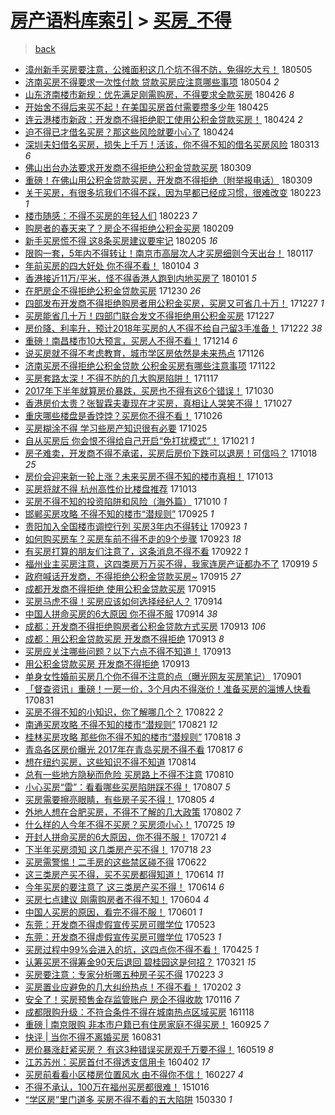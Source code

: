 [房产语料库索引](../../README.md)  > [买房_不得](买房_不得.md)
====
> [back](../README.md)

- [漳州新手买房要注意，公摊面积这几个坑不得不防，免得吃大亏！](http://jkwz.applinzi.com/ittc/7099313412532339723.html#%E6%BC%B3%E5%B7%9E%E6%96%B0%E6%89%8B%E4%B9%B0%E6%88%BF%E8%A6%81%E6%B3%A8%E6%84%8F%EF%BC%8C%E5%85%AC%E6%91%8A%E9%9D%A2%E7%A7%AF%E8%BF%99%E5%87%A0%E4%B8%AA%E5%9D%91%E4%B8%8D%E5%BE%97%E4%B8%8D%E9%98%B2%EF%BC%8C%E5%85%8D%E5%BE%97%E5%90%83%E5%A4%A7%E4%BA%8F%EF%BC%81) 180505  
- [济南买房不得要求一次性付款 贷款买房应注意哪些事项](http://jkwz.applinzi.com/ittc/7099190369671709702.html#%E6%B5%8E%E5%8D%97%E4%B9%B0%E6%88%BF%E4%B8%8D%E5%BE%97%E8%A6%81%E6%B1%82%E4%B8%80%E6%AC%A1%E6%80%A7%E4%BB%98%E6%AC%BE+%E8%B4%B7%E6%AC%BE%E4%B9%B0%E6%88%BF%E5%BA%94%E6%B3%A8%E6%84%8F%E5%93%AA%E4%BA%9B%E4%BA%8B%E9%A1%B9) 180504 *2* 
- [山东济南楼市新规：优先满足刚需购房，不得要求全款买房](http://jkwz.applinzi.com/ittc/7096287977443705867.html#%E5%B1%B1%E4%B8%9C%E6%B5%8E%E5%8D%97%E6%A5%BC%E5%B8%82%E6%96%B0%E8%A7%84%EF%BC%9A%E4%BC%98%E5%85%88%E6%BB%A1%E8%B6%B3%E5%88%9A%E9%9C%80%E8%B4%AD%E6%88%BF%EF%BC%8C%E4%B8%8D%E5%BE%97%E8%A6%81%E6%B1%82%E5%85%A8%E6%AC%BE%E4%B9%B0%E6%88%BF) 180426 *8* 
- [开始舍不得后来买不起！在美国买房首付需要攒多少年](http://jkwz.applinzi.com/ittc/7095956041873490954.html#%E5%BC%80%E5%A7%8B%E8%88%8D%E4%B8%8D%E5%BE%97%E5%90%8E%E6%9D%A5%E4%B9%B0%E4%B8%8D%E8%B5%B7%EF%BC%81%E5%9C%A8%E7%BE%8E%E5%9B%BD%E4%B9%B0%E6%88%BF%E9%A6%96%E4%BB%98%E9%9C%80%E8%A6%81%E6%94%92%E5%A4%9A%E5%B0%91%E5%B9%B4) 180425  
- [连云港楼市新政：开发商不得拒绝职工使用公积金贷款买房！](http://jkwz.applinzi.com/ittc/7095588755589301264.html#%E8%BF%9E%E4%BA%91%E6%B8%AF%E6%A5%BC%E5%B8%82%E6%96%B0%E6%94%BF%EF%BC%9A%E5%BC%80%E5%8F%91%E5%95%86%E4%B8%8D%E5%BE%97%E6%8B%92%E7%BB%9D%E8%81%8C%E5%B7%A5%E4%BD%BF%E7%94%A8%E5%85%AC%E7%A7%AF%E9%87%91%E8%B4%B7%E6%AC%BE%E4%B9%B0%E6%88%BF%EF%BC%81) 180424 *2* 
- [迫不得已才借名买房？那这些风险就要小心了](http://jkwz.applinzi.com/ittc/7095552156738520075.html#%E8%BF%AB%E4%B8%8D%E5%BE%97%E5%B7%B2%E6%89%8D%E5%80%9F%E5%90%8D%E4%B9%B0%E6%88%BF%EF%BC%9F%E9%82%A3%E8%BF%99%E4%BA%9B%E9%A3%8E%E9%99%A9%E5%B0%B1%E8%A6%81%E5%B0%8F%E5%BF%83%E4%BA%86) 180424  
- [深圳夫妇借名买房，损失上千万！活该，你不得不知的借名买房风险](http://jkwz.applinzi.com/ittc/7079944801527268359.html#%E6%B7%B1%E5%9C%B3%E5%A4%AB%E5%A6%87%E5%80%9F%E5%90%8D%E4%B9%B0%E6%88%BF%EF%BC%8C%E6%8D%9F%E5%A4%B1%E4%B8%8A%E5%8D%83%E4%B8%87%EF%BC%81%E6%B4%BB%E8%AF%A5%EF%BC%8C%E4%BD%A0%E4%B8%8D%E5%BE%97%E4%B8%8D%E7%9F%A5%E7%9A%84%E5%80%9F%E5%90%8D%E4%B9%B0%E6%88%BF%E9%A3%8E%E9%99%A9) 180313 *6* 
- [佛山出台办法要求开发商不得拒绝公积金贷款买房](http://jkwz.applinzi.com/ittc/7078426009156453382.html#%E4%BD%9B%E5%B1%B1%E5%87%BA%E5%8F%B0%E5%8A%9E%E6%B3%95%E8%A6%81%E6%B1%82%E5%BC%80%E5%8F%91%E5%95%86%E4%B8%8D%E5%BE%97%E6%8B%92%E7%BB%9D%E5%85%AC%E7%A7%AF%E9%87%91%E8%B4%B7%E6%AC%BE%E4%B9%B0%E6%88%BF) 180309  
- [重磅！在佛山用公积金贷款买房，开发商不得拒绝（附举报电话）](http://jkwz.applinzi.com/ittc/7078284971674698768.html#%E9%87%8D%E7%A3%85%EF%BC%81%E5%9C%A8%E4%BD%9B%E5%B1%B1%E7%94%A8%E5%85%AC%E7%A7%AF%E9%87%91%E8%B4%B7%E6%AC%BE%E4%B9%B0%E6%88%BF%EF%BC%8C%E5%BC%80%E5%8F%91%E5%95%86%E4%B8%8D%E5%BE%97%E6%8B%92%E7%BB%9D%EF%BC%88%E9%99%84%E4%B8%BE%E6%8A%A5%E7%94%B5%E8%AF%9D%EF%BC%89) 180309  
- [关于买房，有很多坑我们不得不踩，因为早都已经成习惯，很难改变](http://jkwz.applinzi.com/ittc/7073409386347496464.html#%E5%85%B3%E4%BA%8E%E4%B9%B0%E6%88%BF%EF%BC%8C%E6%9C%89%E5%BE%88%E5%A4%9A%E5%9D%91%E6%88%91%E4%BB%AC%E4%B8%8D%E5%BE%97%E4%B8%8D%E8%B8%A9%EF%BC%8C%E5%9B%A0%E4%B8%BA%E6%97%A9%E9%83%BD%E5%B7%B2%E7%BB%8F%E6%88%90%E4%B9%A0%E6%83%AF%EF%BC%8C%E5%BE%88%E9%9A%BE%E6%94%B9%E5%8F%98) 180223 *1* 
- [楼市随感：不得不买房的年轻人们](http://jkwz.applinzi.com/ittc/7073312187412382727.html#%E6%A5%BC%E5%B8%82%E9%9A%8F%E6%84%9F%EF%BC%9A%E4%B8%8D%E5%BE%97%E4%B8%8D%E4%B9%B0%E6%88%BF%E7%9A%84%E5%B9%B4%E8%BD%BB%E4%BA%BA%E4%BB%AC) 180223 *7* 
- [购房者的春天来了？房企不得拒绝公积金买房](http://jkwz.applinzi.com/ittc/7068168265300182026.html#%E8%B4%AD%E6%88%BF%E8%80%85%E7%9A%84%E6%98%A5%E5%A4%A9%E6%9D%A5%E4%BA%86%EF%BC%9F%E6%88%BF%E4%BC%81%E4%B8%8D%E5%BE%97%E6%8B%92%E7%BB%9D%E5%85%AC%E7%A7%AF%E9%87%91%E4%B9%B0%E6%88%BF) 180209  
- [新手买房慌不得 这8条买房建议要牢记](http://jkwz.applinzi.com/ittc/7066647164862596113.html#%E6%96%B0%E6%89%8B%E4%B9%B0%E6%88%BF%E6%85%8C%E4%B8%8D%E5%BE%97+%E8%BF%998%E6%9D%A1%E4%B9%B0%E6%88%BF%E5%BB%BA%E8%AE%AE%E8%A6%81%E7%89%A2%E8%AE%B0) 180205 *16* 
- [限购一套，5年内不得转让！南京市高层次人才买房细则今天出台！](http://jkwz.applinzi.com/ittc/7059512159468258310.html#%E9%99%90%E8%B4%AD%E4%B8%80%E5%A5%97%EF%BC%8C5%E5%B9%B4%E5%86%85%E4%B8%8D%E5%BE%97%E8%BD%AC%E8%AE%A9%EF%BC%81%E5%8D%97%E4%BA%AC%E5%B8%82%E9%AB%98%E5%B1%82%E6%AC%A1%E4%BA%BA%E6%89%8D%E4%B9%B0%E6%88%BF%E7%BB%86%E5%88%99%E4%BB%8A%E5%A4%A9%E5%87%BA%E5%8F%B0%EF%BC%81) 180117  
- [年前买房的四大好处 你不得不看！](http://jkwz.applinzi.com/ittc/7054759274851337223.html#%E5%B9%B4%E5%89%8D%E4%B9%B0%E6%88%BF%E7%9A%84%E5%9B%9B%E5%A4%A7%E5%A5%BD%E5%A4%84+%E4%BD%A0%E4%B8%8D%E5%BE%97%E4%B8%8D%E7%9C%8B%EF%BC%81) 180104 *3* 
- [香港接近11万/平米，怪不得香港人跑到内地买房了](http://jkwz.applinzi.com/ittc/7053712090886308880.html#%E9%A6%99%E6%B8%AF%E6%8E%A5%E8%BF%9111%E4%B8%87%2F%E5%B9%B3%E7%B1%B3%EF%BC%8C%E6%80%AA%E4%B8%8D%E5%BE%97%E9%A6%99%E6%B8%AF%E4%BA%BA%E8%B7%91%E5%88%B0%E5%86%85%E5%9C%B0%E4%B9%B0%E6%88%BF%E4%BA%86) 180101 *5* 
- [在肥房企不得拒绝公积金贷款买房](http://jkwz.applinzi.com/ittc/7052858041861407760.html#%E5%9C%A8%E8%82%A5%E6%88%BF%E4%BC%81%E4%B8%8D%E5%BE%97%E6%8B%92%E7%BB%9D%E5%85%AC%E7%A7%AF%E9%87%91%E8%B4%B7%E6%AC%BE%E4%B9%B0%E6%88%BF) 171230 *26* 
- [四部发布开发商不得拒绝购房者用公积金买房，买房又可省几十万！](http://jkwz.applinzi.com/ittc/7051786936052614161.html#%E5%9B%9B%E9%83%A8%E5%8F%91%E5%B8%83%E5%BC%80%E5%8F%91%E5%95%86%E4%B8%8D%E5%BE%97%E6%8B%92%E7%BB%9D%E8%B4%AD%E6%88%BF%E8%80%85%E7%94%A8%E5%85%AC%E7%A7%AF%E9%87%91%E4%B9%B0%E6%88%BF%EF%BC%8C%E4%B9%B0%E6%88%BF%E5%8F%88%E5%8F%AF%E7%9C%81%E5%87%A0%E5%8D%81%E4%B8%87%EF%BC%81) 171227 *1* 
- [买房能省几十万！四部门联合发文不得拒绝用公积金买房](http://jkwz.applinzi.com/ittc/7051708903870432272.html#%E4%B9%B0%E6%88%BF%E8%83%BD%E7%9C%81%E5%87%A0%E5%8D%81%E4%B8%87%EF%BC%81%E5%9B%9B%E9%83%A8%E9%97%A8%E8%81%94%E5%90%88%E5%8F%91%E6%96%87%E4%B8%8D%E5%BE%97%E6%8B%92%E7%BB%9D%E7%94%A8%E5%85%AC%E7%A7%AF%E9%87%91%E4%B9%B0%E6%88%BF) 171227  
- [房价降、利率升，预计2018年买房的人不得不给自己留3手准备！](http://jkwz.applinzi.com/ittc/7049940933833917456.html#%E6%88%BF%E4%BB%B7%E9%99%8D%E3%80%81%E5%88%A9%E7%8E%87%E5%8D%87%EF%BC%8C%E9%A2%84%E8%AE%A12018%E5%B9%B4%E4%B9%B0%E6%88%BF%E7%9A%84%E4%BA%BA%E4%B8%8D%E5%BE%97%E4%B8%8D%E7%BB%99%E8%87%AA%E5%B7%B1%E7%95%993%E6%89%8B%E5%87%86%E5%A4%87%EF%BC%81) 171222 *38* 
- [重磅！南昌楼市10大预言，买房人不得不看！](http://jkwz.applinzi.com/ittc/7046607627771970576.html#%E9%87%8D%E7%A3%85%EF%BC%81%E5%8D%97%E6%98%8C%E6%A5%BC%E5%B8%8210%E5%A4%A7%E9%A2%84%E8%A8%80%EF%BC%8C%E4%B9%B0%E6%88%BF%E4%BA%BA%E4%B8%8D%E5%BE%97%E4%B8%8D%E7%9C%8B%EF%BC%81) 171214 *6* 
- [说买房就不得不考虑教育，城市学区房依然是未来热点](http://jkwz.applinzi.com/ittc/7040203594932945936.html#%E8%AF%B4%E4%B9%B0%E6%88%BF%E5%B0%B1%E4%B8%8D%E5%BE%97%E4%B8%8D%E8%80%83%E8%99%91%E6%95%99%E8%82%B2%EF%BC%8C%E5%9F%8E%E5%B8%82%E5%AD%A6%E5%8C%BA%E6%88%BF%E4%BE%9D%E7%84%B6%E6%98%AF%E6%9C%AA%E6%9D%A5%E7%83%AD%E7%82%B9) 171126  
- [济南买房不得拒绝公积金贷款 公积金买房有哪些注意事项](http://jkwz.applinzi.com/ittc/7038704841797403665.html#%E6%B5%8E%E5%8D%97%E4%B9%B0%E6%88%BF%E4%B8%8D%E5%BE%97%E6%8B%92%E7%BB%9D%E5%85%AC%E7%A7%AF%E9%87%91%E8%B4%B7%E6%AC%BE+%E5%85%AC%E7%A7%AF%E9%87%91%E4%B9%B0%E6%88%BF%E6%9C%89%E5%93%AA%E4%BA%9B%E6%B3%A8%E6%84%8F%E4%BA%8B%E9%A1%B9) 171122  
- [买房套路太深！不得不防的几大购房陷阱！](http://jkwz.applinzi.com/ittc/7036701939922895889.html#%E4%B9%B0%E6%88%BF%E5%A5%97%E8%B7%AF%E5%A4%AA%E6%B7%B1%EF%BC%81%E4%B8%8D%E5%BE%97%E4%B8%8D%E9%98%B2%E7%9A%84%E5%87%A0%E5%A4%A7%E8%B4%AD%E6%88%BF%E9%99%B7%E9%98%B1%EF%BC%81) 171117  
- [2017年下半年就算房价暴跌，买房也不得有这6个错误！](http://jkwz.applinzi.com/ittc/7030317655213474832.html#2017%E5%B9%B4%E4%B8%8B%E5%8D%8A%E5%B9%B4%E5%B0%B1%E7%AE%97%E6%88%BF%E4%BB%B7%E6%9A%B4%E8%B7%8C%EF%BC%8C%E4%B9%B0%E6%88%BF%E4%B9%9F%E4%B8%8D%E5%BE%97%E6%9C%89%E8%BF%996%E4%B8%AA%E9%94%99%E8%AF%AF%EF%BC%81) 171030  
- [香港房价太贵？张智霖夫妻现在才买房，真相让人哭笑不得！](http://jkwz.applinzi.com/ittc/7028835743705859088.html#%E9%A6%99%E6%B8%AF%E6%88%BF%E4%BB%B7%E5%A4%AA%E8%B4%B5%EF%BC%9F%E5%BC%A0%E6%99%BA%E9%9C%96%E5%A4%AB%E5%A6%BB%E7%8E%B0%E5%9C%A8%E6%89%8D%E4%B9%B0%E6%88%BF%EF%BC%8C%E7%9C%9F%E7%9B%B8%E8%AE%A9%E4%BA%BA%E5%93%AD%E7%AC%91%E4%B8%8D%E5%BE%97%EF%BC%81) 171027  
- [重庆哪些楼盘是香饽饽？买房你不得不看！](http://jkwz.applinzi.com/ittc/7028805002540352528.html#%E9%87%8D%E5%BA%86%E5%93%AA%E4%BA%9B%E6%A5%BC%E7%9B%98%E6%98%AF%E9%A6%99%E9%A5%BD%E9%A5%BD%EF%BC%9F%E4%B9%B0%E6%88%BF%E4%BD%A0%E4%B8%8D%E5%BE%97%E4%B8%8D%E7%9C%8B%EF%BC%81) 171026  
- [买房糊涂不得 学习些房产知识很有必要](http://jkwz.applinzi.com/ittc/7028430558307288081.html#%E4%B9%B0%E6%88%BF%E7%B3%8A%E6%B6%82%E4%B8%8D%E5%BE%97+%E5%AD%A6%E4%B9%A0%E4%BA%9B%E6%88%BF%E4%BA%A7%E7%9F%A5%E8%AF%86%E5%BE%88%E6%9C%89%E5%BF%85%E8%A6%81) 171025  
- [自从买房后 你会恨不得给自己开启“免打扰模式”！](http://jkwz.applinzi.com/ittc/7026847058521228304.html#%E8%87%AA%E4%BB%8E%E4%B9%B0%E6%88%BF%E5%90%8E+%E4%BD%A0%E4%BC%9A%E6%81%A8%E4%B8%8D%E5%BE%97%E7%BB%99%E8%87%AA%E5%B7%B1%E5%BC%80%E5%90%AF%E2%80%9C%E5%85%8D%E6%89%93%E6%89%B0%E6%A8%A1%E5%BC%8F%E2%80%9D%EF%BC%81) 171021 *1* 
- [房子难卖，开发商不得不承诺，买房后房价下跌可以退房！可信吗？](http://jkwz.applinzi.com/ittc/7025335944763409425.html#%E6%88%BF%E5%AD%90%E9%9A%BE%E5%8D%96%EF%BC%8C%E5%BC%80%E5%8F%91%E5%95%86%E4%B8%8D%E5%BE%97%E4%B8%8D%E6%89%BF%E8%AF%BA%EF%BC%8C%E4%B9%B0%E6%88%BF%E5%90%8E%E6%88%BF%E4%BB%B7%E4%B8%8B%E8%B7%8C%E5%8F%AF%E4%BB%A5%E9%80%80%E6%88%BF%EF%BC%81%E5%8F%AF%E4%BF%A1%E5%90%97%EF%BC%9F) 171018 *25* 
- [房价会迎来新一轮上涨？未来买房不得不知的楼市真相！](http://jkwz.applinzi.com/ittc/7023984898698904592.html#%E6%88%BF%E4%BB%B7%E4%BC%9A%E8%BF%8E%E6%9D%A5%E6%96%B0%E4%B8%80%E8%BD%AE%E4%B8%8A%E6%B6%A8%EF%BC%9F%E6%9C%AA%E6%9D%A5%E4%B9%B0%E6%88%BF%E4%B8%8D%E5%BE%97%E4%B8%8D%E7%9F%A5%E7%9A%84%E6%A5%BC%E5%B8%82%E7%9C%9F%E7%9B%B8%EF%BC%81) 171013  
- [买房将就不得 杭州高性价比楼盘推荐](http://jkwz.applinzi.com/ittc/7023984169389130769.html#%E4%B9%B0%E6%88%BF%E5%B0%86%E5%B0%B1%E4%B8%8D%E5%BE%97+%E6%9D%AD%E5%B7%9E%E9%AB%98%E6%80%A7%E4%BB%B7%E6%AF%94%E6%A5%BC%E7%9B%98%E6%8E%A8%E8%8D%90) 171013  
- [买房不得不知的投资陷阱和风险（海外篇）](http://jkwz.applinzi.com/ittc/7022862981023663121.html#%E4%B9%B0%E6%88%BF%E4%B8%8D%E5%BE%97%E4%B8%8D%E7%9F%A5%E7%9A%84%E6%8A%95%E8%B5%84%E9%99%B7%E9%98%B1%E5%92%8C%E9%A3%8E%E9%99%A9%EF%BC%88%E6%B5%B7%E5%A4%96%E7%AF%87%EF%BC%89) 171010 *1* 
- [邯郸买房攻略 不得不知的楼市“潜规则”](http://jkwz.applinzi.com/ittc/7017166377755083793.html#%E9%82%AF%E9%83%B8%E4%B9%B0%E6%88%BF%E6%94%BB%E7%95%A5+%E4%B8%8D%E5%BE%97%E4%B8%8D%E7%9F%A5%E7%9A%84%E6%A5%BC%E5%B8%82%E2%80%9C%E6%BD%9C%E8%A7%84%E5%88%99%E2%80%9D) 170925 *1* 
- [贵阳加入全国楼市调控行列 买房3年内不得转让](http://jkwz.applinzi.com/ittc/7016634474908091409.html#%E8%B4%B5%E9%98%B3%E5%8A%A0%E5%85%A5%E5%85%A8%E5%9B%BD%E6%A5%BC%E5%B8%82%E8%B0%83%E6%8E%A7%E8%A1%8C%E5%88%97+%E4%B9%B0%E6%88%BF3%E5%B9%B4%E5%86%85%E4%B8%8D%E5%BE%97%E8%BD%AC%E8%AE%A9) 170923 *1* 
- [如何购买房车？买房车前不得不走的9个步骤](http://jkwz.applinzi.com/ittc/7016534883500033041.html#%E5%A6%82%E4%BD%95%E8%B4%AD%E4%B9%B0%E6%88%BF%E8%BD%A6%EF%BC%9F%E4%B9%B0%E6%88%BF%E8%BD%A6%E5%89%8D%E4%B8%8D%E5%BE%97%E4%B8%8D%E8%B5%B0%E7%9A%849%E4%B8%AA%E6%AD%A5%E9%AA%A4) 170923 *18* 
- [有买房打算的朋友们注意了，这条消息不得不看](http://jkwz.applinzi.com/ittc/7016217452688704528.html#%E6%9C%89%E4%B9%B0%E6%88%BF%E6%89%93%E7%AE%97%E7%9A%84%E6%9C%8B%E5%8F%8B%E4%BB%AC%E6%B3%A8%E6%84%8F%E4%BA%86%EF%BC%8C%E8%BF%99%E6%9D%A1%E6%B6%88%E6%81%AF%E4%B8%8D%E5%BE%97%E4%B8%8D%E7%9C%8B) 170922 *1* 
- [福州业主买房注意，这四类房万万买不得，我家连房产证都办不了](http://jkwz.applinzi.com/ittc/7015068293126423569.html#%E7%A6%8F%E5%B7%9E%E4%B8%9A%E4%B8%BB%E4%B9%B0%E6%88%BF%E6%B3%A8%E6%84%8F%EF%BC%8C%E8%BF%99%E5%9B%9B%E7%B1%BB%E6%88%BF%E4%B8%87%E4%B8%87%E4%B9%B0%E4%B8%8D%E5%BE%97%EF%BC%8C%E6%88%91%E5%AE%B6%E8%BF%9E%E6%88%BF%E4%BA%A7%E8%AF%81%E9%83%BD%E5%8A%9E%E4%B8%8D%E4%BA%86) 170919 *5* 
- [政府喊话开发商，不得拒绝公积金贷款买房~](http://jkwz.applinzi.com/ittc/7013681657402622992.html#%E6%94%BF%E5%BA%9C%E5%96%8A%E8%AF%9D%E5%BC%80%E5%8F%91%E5%95%86%EF%BC%8C%E4%B8%8D%E5%BE%97%E6%8B%92%E7%BB%9D%E5%85%AC%E7%A7%AF%E9%87%91%E8%B4%B7%E6%AC%BE%E4%B9%B0%E6%88%BF%7E) 170915 *27* 
- [成都开发商不得拒绝 使用公积金贷款买房](http://jkwz.applinzi.com/ittc/7013449841936696337.html#%E6%88%90%E9%83%BD%E5%BC%80%E5%8F%91%E5%95%86%E4%B8%8D%E5%BE%97%E6%8B%92%E7%BB%9D+%E4%BD%BF%E7%94%A8%E5%85%AC%E7%A7%AF%E9%87%91%E8%B4%B7%E6%AC%BE%E4%B9%B0%E6%88%BF) 170915  
- [买房马虎不得！买房应该如何选择经纪人？](http://jkwz.applinzi.com/ittc/7013125577991783441.html#%E4%B9%B0%E6%88%BF%E9%A9%AC%E8%99%8E%E4%B8%8D%E5%BE%97%EF%BC%81%E4%B9%B0%E6%88%BF%E5%BA%94%E8%AF%A5%E5%A6%82%E4%BD%95%E9%80%89%E6%8B%A9%E7%BB%8F%E7%BA%AA%E4%BA%BA%EF%BC%9F) 170914  
- [中国人拼命买房的6大原因 你不得不服](http://jkwz.applinzi.com/ittc/7013076305158079505.html#%E4%B8%AD%E5%9B%BD%E4%BA%BA%E6%8B%BC%E5%91%BD%E4%B9%B0%E6%88%BF%E7%9A%846%E5%A4%A7%E5%8E%9F%E5%9B%A0+%E4%BD%A0%E4%B8%8D%E5%BE%97%E4%B8%8D%E6%9C%8D) 170914 *38* 
- [成都：开发商不得拒绝购房者公积金贷款方式买房](http://jkwz.applinzi.com/ittc/7012845297150198801.html#%E6%88%90%E9%83%BD%EF%BC%9A%E5%BC%80%E5%8F%91%E5%95%86%E4%B8%8D%E5%BE%97%E6%8B%92%E7%BB%9D%E8%B4%AD%E6%88%BF%E8%80%85%E5%85%AC%E7%A7%AF%E9%87%91%E8%B4%B7%E6%AC%BE%E6%96%B9%E5%BC%8F%E4%B9%B0%E6%88%BF) 170913 *106* 
- [成都：用公积金贷款买房 开发商不得拒绝](http://jkwz.applinzi.com/ittc/7012831880276345872.html#%E6%88%90%E9%83%BD%EF%BC%9A%E7%94%A8%E5%85%AC%E7%A7%AF%E9%87%91%E8%B4%B7%E6%AC%BE%E4%B9%B0%E6%88%BF+%E5%BC%80%E5%8F%91%E5%95%86%E4%B8%8D%E5%BE%97%E6%8B%92%E7%BB%9D) 170913 *8* 
- [买房应关注哪些问题？以下六点不得不知道！](http://jkwz.applinzi.com/ittc/7012742568792818704.html#%E4%B9%B0%E6%88%BF%E5%BA%94%E5%85%B3%E6%B3%A8%E5%93%AA%E4%BA%9B%E9%97%AE%E9%A2%98%EF%BC%9F%E4%BB%A5%E4%B8%8B%E5%85%AD%E7%82%B9%E4%B8%8D%E5%BE%97%E4%B8%8D%E7%9F%A5%E9%81%93%EF%BC%81) 170913  
- [用公积金贷款买房 开发商不得拒绝](http://jkwz.applinzi.com/ittc/7012739060450460432.html#%E7%94%A8%E5%85%AC%E7%A7%AF%E9%87%91%E8%B4%B7%E6%AC%BE%E4%B9%B0%E6%88%BF+%E5%BC%80%E5%8F%91%E5%95%86%E4%B8%8D%E5%BE%97%E6%8B%92%E7%BB%9D) 170913  
- [单身女性婚前买房几个你不得不注意的点（曝光网友买房笔记）](http://jkwz.applinzi.com/ittc/7008300287524340753.html#%E5%8D%95%E8%BA%AB%E5%A5%B3%E6%80%A7%E5%A9%9A%E5%89%8D%E4%B9%B0%E6%88%BF%E5%87%A0%E4%B8%AA%E4%BD%A0%E4%B8%8D%E5%BE%97%E4%B8%8D%E6%B3%A8%E6%84%8F%E7%9A%84%E7%82%B9%EF%BC%88%E6%9B%9D%E5%85%89%E7%BD%91%E5%8F%8B%E4%B9%B0%E6%88%BF%E7%AC%94%E8%AE%B0%EF%BC%89) 170901  
- [「督查资讯」重磅！一房一价，3个月内不得涨价！准备买房的淄博人快看](http://jkwz.applinzi.com/ittc/7008075623350928401.html#%E3%80%8C%E7%9D%A3%E6%9F%A5%E8%B5%84%E8%AE%AF%E3%80%8D%E9%87%8D%E7%A3%85%EF%BC%81%E4%B8%80%E6%88%BF%E4%B8%80%E4%BB%B7%EF%BC%8C3%E4%B8%AA%E6%9C%88%E5%86%85%E4%B8%8D%E5%BE%97%E6%B6%A8%E4%BB%B7%EF%BC%81%E5%87%86%E5%A4%87%E4%B9%B0%E6%88%BF%E7%9A%84%E6%B7%84%E5%8D%9A%E4%BA%BA%E5%BF%AB%E7%9C%8B) 170831  
- [买房不得不知的小知识，你了解哪几个？](http://jkwz.applinzi.com/ittc/7004545497833145360.html#%E4%B9%B0%E6%88%BF%E4%B8%8D%E5%BE%97%E4%B8%8D%E7%9F%A5%E7%9A%84%E5%B0%8F%E7%9F%A5%E8%AF%86%EF%BC%8C%E4%BD%A0%E4%BA%86%E8%A7%A3%E5%93%AA%E5%87%A0%E4%B8%AA%EF%BC%9F) 170822 *2* 
- [南通买房攻略 不得不知的楼市“潜规则”](http://jkwz.applinzi.com/ittc/7004038935242867728.html#%E5%8D%97%E9%80%9A%E4%B9%B0%E6%88%BF%E6%94%BB%E7%95%A5+%E4%B8%8D%E5%BE%97%E4%B8%8D%E7%9F%A5%E7%9A%84%E6%A5%BC%E5%B8%82%E2%80%9C%E6%BD%9C%E8%A7%84%E5%88%99%E2%80%9D) 170821 *12* 
- [桂林买房攻略 那些你不得不知的楼市“潜规则”](http://jkwz.applinzi.com/ittc/7002926014609753104.html#%E6%A1%82%E6%9E%97%E4%B9%B0%E6%88%BF%E6%94%BB%E7%95%A5+%E9%82%A3%E4%BA%9B%E4%BD%A0%E4%B8%8D%E5%BE%97%E4%B8%8D%E7%9F%A5%E7%9A%84%E6%A5%BC%E5%B8%82%E2%80%9C%E6%BD%9C%E8%A7%84%E5%88%99%E2%80%9D) 170818 *3* 
- [青岛各区房价曝光 2017年在青岛买房不得不看](http://jkwz.applinzi.com/ittc/7002554944794919952.html#%E9%9D%92%E5%B2%9B%E5%90%84%E5%8C%BA%E6%88%BF%E4%BB%B7%E6%9B%9D%E5%85%89+2017%E5%B9%B4%E5%9C%A8%E9%9D%92%E5%B2%9B%E4%B9%B0%E6%88%BF%E4%B8%8D%E5%BE%97%E4%B8%8D%E7%9C%8B) 170817 *6* 
- [想在纽约买房，这些知识不得不知道](http://jkwz.applinzi.com/ittc/7001716498585093137.html#%E6%83%B3%E5%9C%A8%E7%BA%BD%E7%BA%A6%E4%B9%B0%E6%88%BF%EF%BC%8C%E8%BF%99%E4%BA%9B%E7%9F%A5%E8%AF%86%E4%B8%8D%E5%BE%97%E4%B8%8D%E7%9F%A5%E9%81%93) 170814  
- [总有一些地方隐秘而危险 买房路上不得不注意](http://jkwz.applinzi.com/ittc/7000168575778948112.html#%E6%80%BB%E6%9C%89%E4%B8%80%E4%BA%9B%E5%9C%B0%E6%96%B9%E9%9A%90%E7%A7%98%E8%80%8C%E5%8D%B1%E9%99%A9+%E4%B9%B0%E6%88%BF%E8%B7%AF%E4%B8%8A%E4%B8%8D%E5%BE%97%E4%B8%8D%E6%B3%A8%E6%84%8F) 170810  
- [小心买房“雷”：看看哪些买房陷阱踩不得！](http://jkwz.applinzi.com/ittc/6999108727284958225.html#%E5%B0%8F%E5%BF%83%E4%B9%B0%E6%88%BF%E2%80%9C%E9%9B%B7%E2%80%9D%EF%BC%9A%E7%9C%8B%E7%9C%8B%E5%93%AA%E4%BA%9B%E4%B9%B0%E6%88%BF%E9%99%B7%E9%98%B1%E8%B8%A9%E4%B8%8D%E5%BE%97%EF%BC%81) 170807 *5* 
- [买房需要擦亮眼睛，有些房子买不得！](http://jkwz.applinzi.com/ittc/6998427260997338129.html#%E4%B9%B0%E6%88%BF%E9%9C%80%E8%A6%81%E6%93%A6%E4%BA%AE%E7%9C%BC%E7%9D%9B%EF%BC%8C%E6%9C%89%E4%BA%9B%E6%88%BF%E5%AD%90%E4%B9%B0%E4%B8%8D%E5%BE%97%EF%BC%81) 170805 *4* 
- [外地人想在合肥买房，不得不了解的几大政策](http://jkwz.applinzi.com/ittc/6997254983878444048.html#%E5%A4%96%E5%9C%B0%E4%BA%BA%E6%83%B3%E5%9C%A8%E5%90%88%E8%82%A5%E4%B9%B0%E6%88%BF%EF%BC%8C%E4%B8%8D%E5%BE%97%E4%B8%8D%E4%BA%86%E8%A7%A3%E7%9A%84%E5%87%A0%E5%A4%A7%E6%94%BF%E7%AD%96) 170802 *7* 
- [什么样的人今年不得不买房？买房须小心！](http://jkwz.applinzi.com/ittc/6994347869631677457.html#%E4%BB%80%E4%B9%88%E6%A0%B7%E7%9A%84%E4%BA%BA%E4%BB%8A%E5%B9%B4%E4%B8%8D%E5%BE%97%E4%B8%8D%E4%B9%B0%E6%88%BF%EF%BC%9F%E4%B9%B0%E6%88%BF%E9%A1%BB%E5%B0%8F%E5%BF%83%EF%BC%81) 170725 *19* 
- [开封人拼命买房的6大原因，你不得不服！](http://jkwz.applinzi.com/ittc/6992675922933974033.html#%E5%BC%80%E5%B0%81%E4%BA%BA%E6%8B%BC%E5%91%BD%E4%B9%B0%E6%88%BF%E7%9A%846%E5%A4%A7%E5%8E%9F%E5%9B%A0%EF%BC%8C%E4%BD%A0%E4%B8%8D%E5%BE%97%E4%B8%8D%E6%9C%8D%EF%BC%81) 170721 *4* 
- [下半年买房须知 这几类房产买不得！](http://jkwz.applinzi.com/ittc/6991750124769117200.html#%E4%B8%8B%E5%8D%8A%E5%B9%B4%E4%B9%B0%E6%88%BF%E9%A1%BB%E7%9F%A5+%E8%BF%99%E5%87%A0%E7%B1%BB%E6%88%BF%E4%BA%A7%E4%B9%B0%E4%B8%8D%E5%BE%97%EF%BC%81) 170718 *23* 
- [买房需警惕！二手房的这些禁区碰不得](http://jkwz.applinzi.com/ittc/6982037358340736004.html#%E4%B9%B0%E6%88%BF%E9%9C%80%E8%AD%A6%E6%83%95%EF%BC%81%E4%BA%8C%E6%89%8B%E6%88%BF%E7%9A%84%E8%BF%99%E4%BA%9B%E7%A6%81%E5%8C%BA%E7%A2%B0%E4%B8%8D%E5%BE%97) 170622  
- [这三类房产买不得，买不买房都得知道！](http://jkwz.applinzi.com/ittc/6979138913686782981.html#%E8%BF%99%E4%B8%89%E7%B1%BB%E6%88%BF%E4%BA%A7%E4%B9%B0%E4%B8%8D%E5%BE%97%EF%BC%8C%E4%B9%B0%E4%B8%8D%E4%B9%B0%E6%88%BF%E9%83%BD%E5%BE%97%E7%9F%A5%E9%81%93%EF%BC%81) 170614 *11* 
- [今年买房的要注意了 这三类房产买不得！](http://jkwz.applinzi.com/ittc/6979138913602896900.html#%E4%BB%8A%E5%B9%B4%E4%B9%B0%E6%88%BF%E7%9A%84%E8%A6%81%E6%B3%A8%E6%84%8F%E4%BA%86+%E8%BF%99%E4%B8%89%E7%B1%BB%E6%88%BF%E4%BA%A7%E4%B9%B0%E4%B8%8D%E5%BE%97%EF%BC%81) 170614 *6* 
- [买房七点建议 刚需购房者不得不知！](http://jkwz.applinzi.com/ittc/6975412432364110852.html#%E4%B9%B0%E6%88%BF%E4%B8%83%E7%82%B9%E5%BB%BA%E8%AE%AE+%E5%88%9A%E9%9C%80%E8%B4%AD%E6%88%BF%E8%80%85%E4%B8%8D%E5%BE%97%E4%B8%8D%E7%9F%A5%EF%BC%81) 170604 *4* 
- [中国人买房的原因，看完不得不服！](http://jkwz.applinzi.com/ittc/6974252329409709060.html#%E4%B8%AD%E5%9B%BD%E4%BA%BA%E4%B9%B0%E6%88%BF%E7%9A%84%E5%8E%9F%E5%9B%A0%EF%BC%8C%E7%9C%8B%E5%AE%8C%E4%B8%8D%E5%BE%97%E4%B8%8D%E6%9C%8D%EF%BC%81) 170601 *1* 
- [东莞：开发商不得虚假宣传买房可赠学位](http://jkwz.applinzi.com/ittc/6970817586005541892.html#%E4%B8%9C%E8%8E%9E%EF%BC%9A%E5%BC%80%E5%8F%91%E5%95%86%E4%B8%8D%E5%BE%97%E8%99%9A%E5%81%87%E5%AE%A3%E4%BC%A0%E4%B9%B0%E6%88%BF%E5%8F%AF%E8%B5%A0%E5%AD%A6%E4%BD%8D) 170523  
- [东莞：开发商不得虚假宣传买房可赠学位](http://jkwz.applinzi.com/ittc/6970783391833129988.html#%E4%B8%9C%E8%8E%9E%EF%BC%9A%E5%BC%80%E5%8F%91%E5%95%86%E4%B8%8D%E5%BE%97%E8%99%9A%E5%81%87%E5%AE%A3%E4%BC%A0%E4%B9%B0%E6%88%BF%E5%8F%AF%E8%B5%A0%E5%AD%A6%E4%BD%8D) 170523 *1* 
- [买房过程中99%会进入的坑，这四点你不得不看！](http://jkwz.applinzi.com/ittc/6960407058670158853.html#%E4%B9%B0%E6%88%BF%E8%BF%87%E7%A8%8B%E4%B8%AD99%25%E4%BC%9A%E8%BF%9B%E5%85%A5%E7%9A%84%E5%9D%91%EF%BC%8C%E8%BF%99%E5%9B%9B%E7%82%B9%E4%BD%A0%E4%B8%8D%E5%BE%97%E4%B8%8D%E7%9C%8B%EF%BC%81) 170425 *1* 
- [认筹买房不得筹金90天后退回 碧桂园这是何招？](http://jkwz.applinzi.com/ittc/6947592713024308229.html#%E8%AE%A4%E7%AD%B9%E4%B9%B0%E6%88%BF%E4%B8%8D%E5%BE%97%E7%AD%B9%E9%87%9190%E5%A4%A9%E5%90%8E%E9%80%80%E5%9B%9E+%E7%A2%A7%E6%A1%82%E5%9B%AD%E8%BF%99%E6%98%AF%E4%BD%95%E6%8B%9B%EF%BC%9F) 170321 *15* 
- [买房要注意：专家分析哪五种房子买不得](http://jkwz.applinzi.com/ittc/6937882416936125444.html#%E4%B9%B0%E6%88%BF%E8%A6%81%E6%B3%A8%E6%84%8F%EF%BC%9A%E4%B8%93%E5%AE%B6%E5%88%86%E6%9E%90%E5%93%AA%E4%BA%94%E7%A7%8D%E6%88%BF%E5%AD%90%E4%B9%B0%E4%B8%8D%E5%BE%97) 170223 *3* 
- [买房置业应避免的几大纠纷热点！不得不看！](http://jkwz.applinzi.com/ittc/6930067738038109189.html#%E4%B9%B0%E6%88%BF%E7%BD%AE%E4%B8%9A%E5%BA%94%E9%81%BF%E5%85%8D%E7%9A%84%E5%87%A0%E5%A4%A7%E7%BA%A0%E7%BA%B7%E7%83%AD%E7%82%B9%EF%BC%81%E4%B8%8D%E5%BE%97%E4%B8%8D%E7%9C%8B%EF%BC%81) 170202 *3* 
- [安全了！买房预售金存监管账户 房企不得收款](http://jkwz.applinzi.com/ittc/6923703212099240965.html#%E5%AE%89%E5%85%A8%E4%BA%86%EF%BC%81%E4%B9%B0%E6%88%BF%E9%A2%84%E5%94%AE%E9%87%91%E5%AD%98%E7%9B%91%E7%AE%A1%E8%B4%A6%E6%88%B7+%E6%88%BF%E4%BC%81%E4%B8%8D%E5%BE%97%E6%94%B6%E6%AC%BE) 170116 *7* 
- [成都限购升级：不符合条件不得在城南热点区域买房](http://jkwz.applinzi.com/ittc/6901561102592115716.html#%E6%88%90%E9%83%BD%E9%99%90%E8%B4%AD%E5%8D%87%E7%BA%A7%EF%BC%9A%E4%B8%8D%E7%AC%A6%E5%90%88%E6%9D%A1%E4%BB%B6%E4%B8%8D%E5%BE%97%E5%9C%A8%E5%9F%8E%E5%8D%97%E7%83%AD%E7%82%B9%E5%8C%BA%E5%9F%9F%E4%B9%B0%E6%88%BF) 161118  
- [重磅 | 南京限购 非本市户籍已有住房家庭不得买房！](http://jkwz.applinzi.com/ittc/6881882760746107909.html#%E9%87%8D%E7%A3%85+%7C+%E5%8D%97%E4%BA%AC%E9%99%90%E8%B4%AD+%E9%9D%9E%E6%9C%AC%E5%B8%82%E6%88%B7%E7%B1%8D%E5%B7%B2%E6%9C%89%E4%BD%8F%E6%88%BF%E5%AE%B6%E5%BA%AD%E4%B8%8D%E5%BE%97%E4%B9%B0%E6%88%BF%EF%BC%81) 160925 *7* 
- [快评 | 当你不得不离婚买房](http://jkwz.applinzi.com/ittc/6872496985231328261.html#%E5%BF%AB%E8%AF%84+%7C+%E5%BD%93%E4%BD%A0%E4%B8%8D%E5%BE%97%E4%B8%8D%E7%A6%BB%E5%A9%9A%E4%B9%B0%E6%88%BF) 160831  
- [房价暴涨赶紧买房？ 有这3种错误买房观千万要不得！](http://jkwz.applinzi.com/ittc/6833969768054653957.html#%E6%88%BF%E4%BB%B7%E6%9A%B4%E6%B6%A8%E8%B5%B6%E7%B4%A7%E4%B9%B0%E6%88%BF%EF%BC%9F+%E6%9C%89%E8%BF%993%E7%A7%8D%E9%94%99%E8%AF%AF%E4%B9%B0%E6%88%BF%E8%A7%82%E5%8D%83%E4%B8%87%E8%A6%81%E4%B8%8D%E5%BE%97%EF%BC%81) 160519 *8* 
- [江苏苏州：买房首付不得透支信用卡](http://jkwz.applinzi.com/ittc/6816521435644183556.html#%E6%B1%9F%E8%8B%8F%E8%8B%8F%E5%B7%9E%EF%BC%9A%E4%B9%B0%E6%88%BF%E9%A6%96%E4%BB%98%E4%B8%8D%E5%BE%97%E9%80%8F%E6%94%AF%E4%BF%A1%E7%94%A8%E5%8D%A1) 160402 *17* 
- [买房前看看小区楼房位置风水 由不得你不信！](http://jkwz.applinzi.com/ittc/6802767594733962244.html#%E4%B9%B0%E6%88%BF%E5%89%8D%E7%9C%8B%E7%9C%8B%E5%B0%8F%E5%8C%BA%E6%A5%BC%E6%88%BF%E4%BD%8D%E7%BD%AE%E9%A3%8E%E6%B0%B4+%E7%94%B1%E4%B8%8D%E5%BE%97%E4%BD%A0%E4%B8%8D%E4%BF%A1%EF%BC%81) 160227 *4* 
- [不得不承认，100万在福州买房都很难！](http://jkwz.applinzi.com/ittc/6753457609484452868.html#%E4%B8%8D%E5%BE%97%E4%B8%8D%E6%89%BF%E8%AE%A4%EF%BC%8C100%E4%B8%87%E5%9C%A8%E7%A6%8F%E5%B7%9E%E4%B9%B0%E6%88%BF%E9%83%BD%E5%BE%88%E9%9A%BE%EF%BC%81) 151016  
- [“学区房”里门道多 买房不得不看的五大陷阱](http://jkwz.applinzi.com/ittc/547650611400504319.html#%E2%80%9C%E5%AD%A6%E5%8C%BA%E6%88%BF%E2%80%9D%E9%87%8C%E9%97%A8%E9%81%93%E5%A4%9A+%E4%B9%B0%E6%88%BF%E4%B8%8D%E5%BE%97%E4%B8%8D%E7%9C%8B%E7%9A%84%E4%BA%94%E5%A4%A7%E9%99%B7%E9%98%B1) 150330 *1* 
